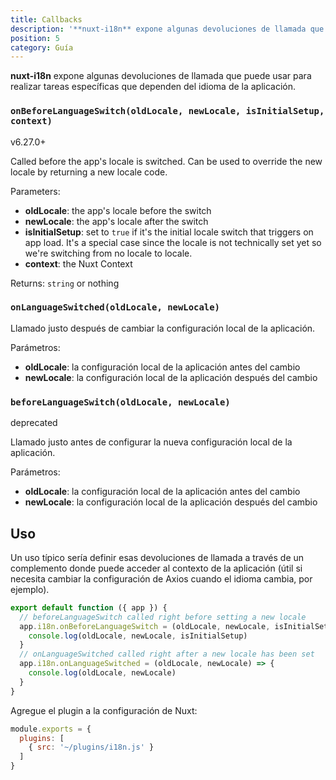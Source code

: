 ```yaml
---
title: Callbacks
description: '**nuxt-i18n** expone algunas devoluciones de llamada que puede usar para realizar tareas específicas que dependen del idioma de la aplicación.'
position: 5
category: Guía
---
```


**nuxt-i18n** expone algunas devoluciones de llamada que puede usar para realizar tareas específicas que dependen del idioma de la aplicación.

### `onBeforeLanguageSwitch(oldLocale, newLocale, isInitialSetup, context)`

<badge>v6.27.0+</badge>

Called before the app's locale is switched. Can be used to override the new locale by returning a new locale code.

Parameters:

* **oldLocale**: the app's locale before the switch
* **newLocale**: the app's locale after the switch
* **isInitialSetup**: set to `true` if it's the initial locale switch that triggers on app load. It's a special case since the locale is not technically set yet so we're switching from no locale to locale.
* **context**: the Nuxt Context

Returns: `string` or nothing

### `onLanguageSwitched(oldLocale, newLocale)`

Llamado justo después de cambiar la configuración local de la aplicación.

Parámetros:

* **oldLocale**: la configuración local de la aplicación antes del cambio
* **newLocale**: la configuración local de la aplicación después del cambio

### `beforeLanguageSwitch(oldLocale, newLocale)`

<badge>deprecated</badge>

Llamado justo antes de configurar la nueva configuración local de la aplicación.

Parámetros:

* **oldLocale**: la configuración local de la aplicación antes del cambio
* **newLocale**: la configuración local de la aplicación después del cambio

## Uso

 Un uso típico sería definir esas devoluciones de llamada a través de un complemento donde puede acceder al contexto de la aplicación \(útil si necesita cambiar la configuración de Axios cuando el idioma cambia, por ejemplo\).

```js {}[/plugins/i18n.js]
export default function ({ app }) {
  // beforeLanguageSwitch called right before setting a new locale
  app.i18n.onBeforeLanguageSwitch = (oldLocale, newLocale, isInitialSetup, context) => {
    console.log(oldLocale, newLocale, isInitialSetup)
  }
  // onLanguageSwitched called right after a new locale has been set
  app.i18n.onLanguageSwitched = (oldLocale, newLocale) => {
    console.log(oldLocale, newLocale)
  }
}
```

Agregue el plugin a la configuración de Nuxt:

```js {}[nuxt.config.js]
module.exports = {
  plugins: [
    { src: '~/plugins/i18n.js' }
  ]
}
```

